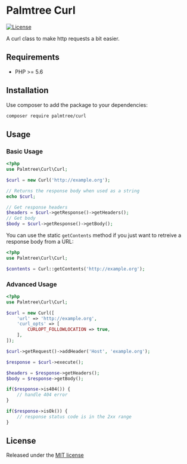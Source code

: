 # Palmtree Curl

[![License](http://img.shields.io/packagist/l/palmtree/curl.svg)](LICENSE)

A curl class to make http requests a bit easier.

## Requirements
* PHP >= 5.6

## Installation

Use composer to add the package to your dependencies:
```bash
composer require palmtree/curl
```

## Usage

### Basic Usage
```php
<?php
use Palmtree\Curl\Curl;

$curl = new Curl('http://example.org');

// Returns the response body when used as a string
echo $curl;

// Get response headers
$headers = $curl->getResponse()->getHeaders();
// Get body
$body = $curl->getResponse()->getBody();
```

You can use the static `getContents` method if you just want to retreive a response body from a URL:

```php
<?php
use Palmtree\Curl\Curl;

$contents = Curl::getContents('http://example.org'); 
```

### Advanced Usage

```php
<?php
use Palmtree\Curl\Curl;

$curl = new Curl([
    'url' => 'http://example.org',
    'curl_opts' => [
        CURLOPT_FOLLOWLOCATION => true,  
    ],
]);

$curl->getRequest()->addHeader('Host', 'example.org');

$response = $curl->execute();

$headers = $response->getHeaders();
$body = $response->getBody();

if($response->is404()) {
    // handle 404 error
}

if($response->isOk()) {
    // response status code is in the 2xx range
}

```

## License

Released under the [MIT license](LICENSE)
